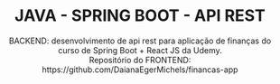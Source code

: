 <h1 align="center">JAVA - SPRING BOOT - API REST</h1>


<p align="center">
BACKEND: desenvolvimento de api rest para aplicação de finanças do curso de Spring Boot + React JS da Udemy.
<br/> Repositório do FRONTEND: https://github.com/DaianaEgerMichels/financas-app
</p>




